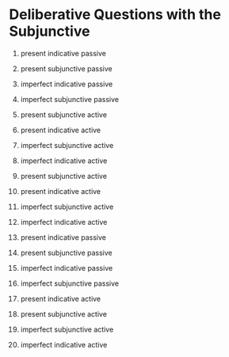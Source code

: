 # Deliberative Questions with the Subjunctive

1. present indicative passive

2. present subjunctive passive

3. imperfect indicative passive

4. imperfect subjunctive passive

5. present subjunctive active

6. present indicative active

7. imperfect subjunctive active

8. imperfect indicative active

9. present subjunctive active

10. present indicative active

11. imperfect subjunctive active

12. imperfect indicative active

13. present indicative passive

14. present subjunctive passive

15. imperfect indicative passive

16. imperfect subjunctive passive

17. present indicative active

18. present subjunctive active

19. imperfect subjunctive active

20. imperfect indicative active
